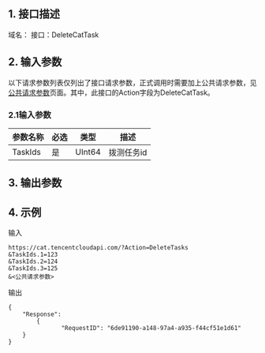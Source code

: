## 1. 接口描述

域名：
接口：DeleteCatTask



## 2. 输入参数

以下请求参数列表仅列出了接口请求参数，正式调用时需要加上公共请求参数，见<a href="/doc/api/405/公共请求参数" title="公共请求参数">公共请求参数</a>页面。其中，此接口的Action字段为DeleteCatTask。

### 2.1输入参数

| 参数名称         | 必选   | 类型      | 描述                                       |
| ------------ | ---- | ------ | ---------------------------------------- |
| TaskIds | 是    | UInt64 | 拨测任务id|    
#### 

## 3. 输出参数



## 4. 示例

输入

```
https://cat.tencentcloudapi.com/?Action=DeleteTasks
&TaskIds.1=123
&TaskIds.2=124
&TaskIds.3=125
&<公共请求参数>
```

输出

```
{
	"Response": 
        {	
               "RequestID": "6de91190-a148-97a4-a935-f44cf51e1d61"
	}	
}
```